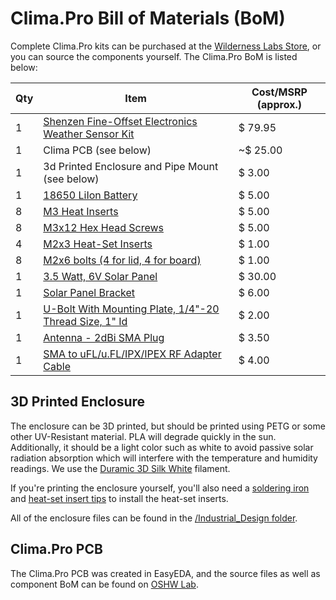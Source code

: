 
# Clima.Pro Bill of Materials (BoM)

Complete Clima.Pro kits can be purchased at the [Wilderness Labs Store](https://store.wildernesslabs.co/collections/frontpage/products/clima-weather-station-kit), or you can source the components yourself. The Clima.Pro BoM is listed below:

| Qty | Item                    | Cost/MSRP (approx.) |
|-----|-------------------------|-----------|
| 1   | [Shenzen Fine-Offset Electronics Weather Sensor Kit](https://www.sparkfun.com/products/15901) | $ 79.95 |
| 1   |	Clima PCB (see below)   | ~$ 25.00 | 
| 1   | 3d Printed Enclosure and Pipe Mount (see below) | $ 3.00 |
| 1   | [18650 LiIon Battery](https://www.amazon.com/s?k=18650+battery) | $ 5.00 |
| 8   | [M3 Heat Inserts](https://www.amazon.com/gp/product/B087NBYF65) | $ 5.00 |
| 8   | [M3x12 Hex Head Screws](https://www.amazon.com/gp/product/B01LZPZL3W) | $ 5.00 |   
| 4   | [M2x3 Heat-Set Inserts](https://www.amazon.com/gp/product/B07LBRL93N/) | $ 1.00 |
| 8   | [M2x6 bolts (4 for lid, 4 for board)](https://www.amazon.com/Hilitchi-420pcs-Stainless-Socket-Assortment/dp/B014OO5KQG) | $ 1.00 |
| 1   | [3.5 Watt, 6V Solar Panel](https://voltaicsystems.com/3-5-watt-panel/) | $ 30.00 |
| 1   | [Solar Panel Bracket](https://voltaicsystems.com/small-bracket/) | $ 6.00 |
| 1   | [U-Bolt With Mounting Plate, 1/4"-20 Thread Size, 1" Id](https://www.mcmaster.com/catalog/127/1720/) | $ 2.00 |
| 1   | [Antenna - 2dBi SMA Plug](https://octopart.com/ant-2whip2-sma-rf+solutions-87213220?r=sp) | $ 3.50 |
| 1	  | [SMA to uFL/u.FL/IPX/IPEX RF Adapter Cable](https://www.adafruit.com/product/851) | $ 4.00 |


## 3D Printed Enclosure

The enclosure can be 3D printed, but should be printed using PETG or some other UV-Resistant material. PLA will degrade quickly in the sun. Additionally, it should be a light color such as white to avoid passive solar radiation absorption which will interfere with the temperature and humidity readings. We use the [Duramic 3D Silk White](https://www.amazon.com/gp/product/B07TRPQ4MN) filament.

If you're printing the enclosure yourself, you'll also need a [soldering iron](https://www.amazon.com/dp/B00B3SG6UQ) and [heat-set insert tips](https://www.amazon.com/dp/B08B17VQLD) to install the heat-set inserts.

All of the enclosure files can be found in the [/Industrial_Design folder](/Industrial_Design/Enclosure/).

## Clima.Pro PCB

The Clima.Pro PCB was created in EasyEDA, and the source files as well as component BoM can be found on [OSHW Lab](https://oshwlab.com/bryan_6020/wilderness-labs-clima).
